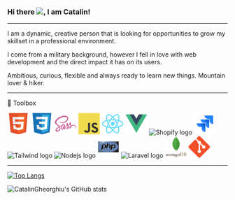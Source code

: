 ### Hi there <img src="https://raw.githubusercontent.com/MartinHeinz/MartinHeinz/master/wave.gif" width="30px">, I am Catalin!

---

I am a dynamic, creative person that is looking for opportunities to grow
my skillset in a professional environment. 

I come from a military background, however I fell in love with web development and the direct
impact it has on its users.

Ambitious, curious, flexible and always ready to learn new things. Mountain lover & hiker.

---

🧰 Toolbox

<img src="https://github.com/devicons/devicon/blob/master/icons/html5/html5-original.svg" alt="HTML logo" width="50" heigth="50" /> <img src="https://github.com/devicons/devicon/blob/master/icons/css3/css3-original.svg" alt="CSS logo" width="50" heigth="50" /> <img src="https://github.com/devicons/devicon/blob/master/icons/sass/sass-original.svg" alt="SCSS logo" width="50" heigth="50" /> <img src="https://github.com/devicons/devicon/blob/master/icons/javascript/javascript-original.svg" alt="Javascript logo" width="50" heigth="50" /> <img src="https://github.com/devicons/devicon/blob/master/icons/react/react-original.svg" alt="React logo" width="50" heigth="50" /> <img src="https://github.com/devicons/devicon/blob/master/icons/vuejs/vuejs-original.svg" alt="Vue logo" width="50" heigth="50" /> <img src="https://cdn.worldvectorlogo.com/logos/shopify.svg" alt="Shopify logo" width="50" heigth="50" /> <img src="https://github.com/devicons/devicon/blob/master/icons/jira/jira-original.svg" alt="Jira logo" width="50" heigth="50" /> <img src="https://cdn.worldvectorlogo.com/logos/tailwindcss.svg" alt="Tailwind logo" width="50" heigth="50" /> <img src="https://cdn.worldvectorlogo.com/logos/nodejs-icon.svg" alt="Nodejs logo" width="50" heigth="50" /> <img src="https://github.com/devicons/devicon/blob/master/icons/php/php-original.svg" alt="PHP logo" width="50" heigth="50" /> <img src="https://cdn.worldvectorlogo.com/logos/laravel-2.svg" alt="Laravel logo" width="50" heigth="50" /> <img src="https://github.com/devicons/devicon/blob/master/icons/mongodb/mongodb-original-wordmark.svg" alt="MongoDB logo" width="50" heigth="50" /> <img src="https://github.com/devicons/devicon/blob/master/icons/git/git-original.svg" alt="MongoDB logo" width="50" heigth="50" />

---

[![Top Langs](https://github-readme-stats.vercel.app/api/top-langs/?username=CatalinGheorghiu&exclude_repo=github-readme-stats,CatalinGheorghiu.github.io&theme=radical&show_icons=true)](https://github.com/CatalinGheorghiu/github-readme-stats)

![CatalinGheorghiu's GitHub stats](https://github-readme-stats.vercel.app/api?username=CatalinGheorghiu&theme=radical&show_icons=true)


<!--
**CatalinGheorghiu/CatalinGheorghiu** is a ✨ _special_ ✨ repository because its `README.md` (this file) appears on your GitHub profile.

Here are some ideas to get you started:

- 🔭 I’m currently working on ...
- 🌱 I’m currently learning ...
- 👯 I’m looking to collaborate on ...
- 🤔 I’m looking for help with ...
- 💬 Ask me about ...
- 📫 How to reach me: ...
- 😄 Pronouns: ...
- ⚡ Fun fact: ...
-->
